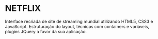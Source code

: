 # NETFLIX
Interface recriada de site de streaming mundial utilizando HTML5, CSS3 e JavaScript. Estruturação do layout, técnicas com containers e variáveis, plugins JQuery a favor da sua aplicação.
